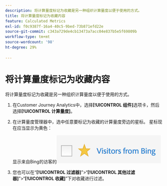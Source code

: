 ```yaml
---
description: 将计算量度标记为收藏是另一种组织计算量度以便于使用的方式。
title: 将计算量度标记为收藏内容
feature: Calculated Metrics
exl-id: f0c9387f-16a4-40c5-9bed-73b871efd22e
source-git-commit: c343a729de4cb13473a7acc04e837b5e5f69809b
workflow-type: tm+mt
source-wordcount: '98'
ht-degree: 29%

---
```


# 将计算量度标记为收藏内容

将计算量度标记为收藏是另一种组织计算量度以便于使用的方式。

1. 在Customer Journey Analytics中，选择&#x200B;**[!UICONTROL 组件]**&#x200B;选项卡，然后选择&#x200B;**[!UICONTROL 计算量度]**。

1. 在计算量度管理器中，选中任意要标记为收藏的计算量度旁边的星标。 星标现在应当显示为黄色：

   显示来自Bing的访客的![黄色星号。](assets/favorites.png)

1. 您也可以在“**[!UICONTROL 过滤器]**”>“**[!UICONTROL 其他过滤器]**”>“**[!UICONTROL 收藏]**”下对收藏进行过滤。
